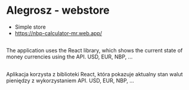 # Alegrosz - webstore
- Simple store
- https://nbp-calculator-mr.web.app/
## 
The application uses the React library, which shows the current state of money currencies using the API. USD, EUR, NBP, ...
## 
Aplikacja korzysta z biblioteki React, która pokazuje aktualny stan walut pieniędzy z wykorzystaniem API. USD, EUR, NBP, ...
